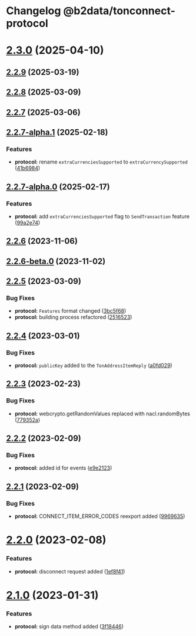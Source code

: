# Changelog @b2data/tonconnect-protocol 

# [2.3.0](https://github.com/b2data/ton-connect-sdk/compare/protocol-2.2.9...protocol-2.3.0) (2025-04-10)



## [2.2.9](https://github.com/b2data/ton-connect-sdk/compare/protocol-2.2.8...protocol-2.2.9) (2025-03-19)



## [2.2.8](https://github.com/b2data/ton-connect-sdk/compare/protocol-2.2.7...protocol-2.2.8) (2025-03-09)



## [2.2.7](https://github.com/ton-connect/sdk/compare/protocol-2.2.7-alpha.1...protocol-2.2.7) (2025-03-06)



## [2.2.7-alpha.1](https://github.com/ton-connect/sdk/compare/protocol-2.2.7-alpha.0...protocol-2.2.7-alpha.1) (2025-02-18)


### Features

* **protocol:** rename `extraCurrenciesSupported` to `extraCurrencySupported` ([41b6984](https://github.com/ton-connect/sdk/commit/41b6984820b4485b514ef2c3be14b5d6d93774c3))



## [2.2.7-alpha.0](https://github.com/ton-connect/sdk/compare/protocol-2.2.6...protocol-2.2.7-alpha.0) (2025-02-17)


### Features

* **protocol:** add `extraCurrenciesSupported` flag to `SendTransaction` feature ([99a2e74](https://github.com/ton-connect/sdk/commit/99a2e74ec7315f72ce2abe450123ca9ea57a3414))



## [2.2.6](https://github.com/ton-connect/sdk/compare/protocol-2.2.6-beta.0...protocol-2.2.6) (2023-11-06)



## [2.2.6-beta.0](https://github.com/ton-connect/sdk/compare/protocol-2.2.5...protocol-2.2.6-beta.0) (2023-11-02)



## [2.2.5](https://github.com/ton-connect/sdk/compare/protocol-2.2.4...protocol-2.2.5) (2023-03-09)


### Bug Fixes

* **protocol:** `Features` format changed ([3bc5f68](https://github.com/ton-connect/sdk/commit/3bc5f689779807b8a78784484f48e849e83544f9))
* **protocol:** building process refactored ([2516523](https://github.com/ton-connect/sdk/commit/251652336964c6ab2b2dedb3ab0530f15de2c29b))



## [2.2.4](https://github.com/ton-connect/sdk/compare/protocol-2.2.3...protocol-2.2.4) (2023-03-01)


### Bug Fixes

* **protocol:** `publicKey` added to the `TonAddressItemReply` ([a0fd029](https://github.com/ton-connect/sdk/commit/a0fd029b8d7aff7aa540d551eef208b92b2666e1))



## [2.2.3](https://github.com/ton-connect/sdk/compare/protocol-2.2.2...protocol-2.2.3) (2023-02-23)


### Bug Fixes

* **protocol:** webcrypto.getRandomValues replaced with nacl.randomBytes ([779352a](https://github.com/ton-connect/sdk/commit/779352ae3eb6628eea37ce3f7f4379abd08cff67))



## [2.2.2](https://github.com/ton-connect/sdk/compare/protocol-2.2.1...protocol-2.2.2) (2023-02-09)


### Bug Fixes

* **protocol:** added id for events ([e9e2123](https://github.com/ton-connect/sdk/commit/e9e2123da11ac074a9fe557f2cae18b3ac191e0e))



## [2.2.1](https://github.com/ton-connect/sdk/compare/protocol-2.2.0...protocol-2.2.1) (2023-02-09)


### Bug Fixes

* **protocol:** CONNECT_ITEM_ERROR_CODES reexport added ([9969635](https://github.com/ton-connect/sdk/commit/99696354aceb12537aaf7c1fefe9f3badf44c0fc))



# [2.2.0](https://github.com/ton-connect/sdk/compare/protocol-2.1.0...protocol-2.2.0) (2023-02-08)


### Features

* **protocol:** disconnect request added ([1ef8f41](https://github.com/ton-connect/sdk/commit/1ef8f4108526492edc1abd663d32dfb7f59a043c))



# [2.1.0](https://github.com/ton-connect/sdk/compare/protocol-2.0.1...protocol-2.1.0) (2023-01-31)


### Features

* **protocol:** sign data method added ([3f18446](https://github.com/ton-connect/sdk/commit/3f18446fd8712861ba8e51d447c5888b11b3c7e3))
